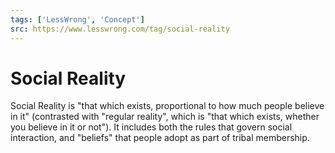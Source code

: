 ```yaml
---
tags: ['LessWrong', 'Concept']
src: https://www.lesswrong.com/tag/social-reality
---
```


# Social Reality
Social Reality is "that which exists, proportional to how much people believe in it" (contrasted with "regular reality", which is "that which exists, whether you believe in it or not"). It includes both the rules that govern social interaction, and "beliefs" that people adopt as part of tribal membership.

